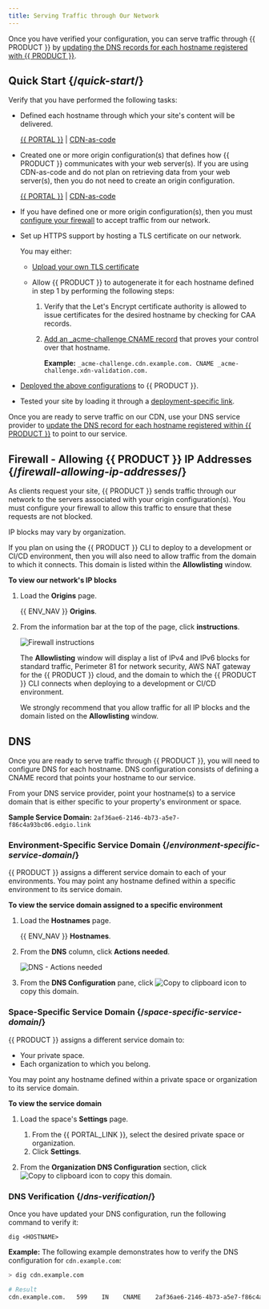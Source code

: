 ```yaml
---
title: Serving Traffic through Our Network
---
```


Once you have verified your configuration, you can serve traffic through {{ PRODUCT }} by [updating the DNS records for each hostname registered with {{ PRODUCT }}](#dns). 

## Quick Start {/*quick-start*/}

Verify that you have performed the following tasks:

-   Defined each hostname through which your site's content will be delivered. 

    [{{ PORTAL }}](/guides/basics/hostnames#add-modify-delete-hostname) | [CDN-as-code](/guides/performance/cdn_as_code/edgio_config#environments)

-   Created one or more origin configuration(s) that defines how {{ PRODUCT }} communicates with your web server(s). If you are using CDN-as-code and do not plan on retrieving data from your web server(s), then you do not need to create an origin configuration.

    [{{ PORTAL }}](/guides/basics/origins#add-an-origin-configuration) | [CDN-as-code](/guides/performance/cdn_as_code#defining-origins)

-   If you have defined one or more origin configuration(s), then you must [configure your firewall](#firewall-allowing-ip-addresses)  to accept traffic from our network.
-   Set up HTTPS support by hosting a TLS certificate on our network. 

    You may either:
    
    -   [Upload your own TLS certificate](/guides/security/tls_certificates#uploading-your-certificate)
    -   Allow {{ PRODUCT }} to autogenerate it for each hostname defined in step 1 by performing the following steps:

        1.  Verify that the Let's Encrypt certificate authority is allowed to issue certificates for the desired hostname by checking for CAA records.
        2.  [Add an _acme-challenge CNAME record](/guides/security/tls_certificates#domain-control-validation) that proves your control over that hostname. 

            **Example:** `_acme-challenge.cdn.example.com. CNAME _acme-challenge.xdn-validation.com.`

-   [Deployed the above configurations](/guides/basics/deployments) to {{ PRODUCT }}.
-   Tested your site by loading it through a [deployment-specific link](/guides/basics/deployments#deployment-specific-page).

Once you are ready to serve traffic on our CDN, use your DNS service provider to [update the DNS record for each hostname registered within {{ PRODUCT }}](#dns) to point to our service. 

## Firewall - Allowing {{ PRODUCT }} IP Addresses {/*firewall-allowing-ip-addresses*/}

As clients request your site, {{ PRODUCT }} sends traffic through our network to the servers associated with your origin configuration(s). You must configure your firewall to allow this traffic to ensure that these requests are not blocked.

<Callout type="important">

  IP blocks may vary by organization. 

</Callout>

<Callout type="info">

  If you plan on using the {{ PRODUCT }} CLI to deploy to a development or CI/CD environment, then you will also need to allow traffic from the domain to which it connects. This domain is listed within the **Allowlisting** window.

</Callout>

**To view our network's IP blocks**

1.  Load the **Origins** page.

    {{ ENV_NAV }} **Origins**. 

2.  From the information bar at the top of the page, click **instructions**.

    ![Firewall instructions](/images/v7/basics/origins-instructions.png)

    The **Allowlisting** window will display a list of IPv4 and IPv6 blocks for standard traffic, Perimeter 81 for network security, AWS NAT gateway for the {{ PRODUCT }} cloud, and the domain to which the {{ PRODUCT }} CLI connects when deploying to a development or CI/CD environment.

    <Callout type="important">

      We strongly recommend that you allow traffic for all IP blocks and the domain listed on the **Allowlisting** window.

    </Callout>

## DNS

Once you are ready to serve traffic through {{ PRODUCT }}, you will need to configure DNS for each hostname. DNS configuration consists of defining a CNAME record that points your hostname to our service. 

From your DNS service provider, point your hostname(s) to a service domain that is either specific to your property's environment or space.

**Sample Service Domain:** `2af36ae6-2146-4b73-a5e7-f86c4a93bc06.edgio.link`

### Environment-Specific Service Domain {/*environment-specific-service-domain*/}

{{ PRODUCT }} assigns a different service domain to each of your environments. You may point any hostname defined within a specific environment to its service domain. 

**To view the service domain assigned to a specific environment**

1.  Load the **Hostnames** page.

    {{ ENV_NAV }} **Hostnames**. 

2.  From the **DNS** column, click **Actions needed**.

    ![DNS - Actions needed](/images/v7/basics/hostnames-dns.png)

3.  From the **DNS Configuration** pane, click <Image inline src="/images/v7/icons/copy-to-clipboard.png" alt="Copy to clipboard icon" />  to copy this domain. 

### Space-Specific Service Domain {/*space-specific-service-domain*/}

{{ PRODUCT }} assigns a different service domain to:

-   Your private space.
-   Each organization to which you belong. 

You may point any hostname defined within a private space or organization to its service domain. 

**To view the service domain**

1.  Load the space's **Settings** page.

    1.  From the {{ PORTAL_LINK }}, select the desired private space or organization.
    2.  Click **Settings**.

2.  From the **Organization DNS Configuration** section, click <Image inline src="/images/v7/icons/copy-to-clipboard.png" alt="Copy to clipboard icon" />  to copy this domain. 

### DNS Verification {/*dns-verification*/}

Once you have updated your DNS configuration, run the following command to verify it:

`dig <HOSTNAME>`

**Example:** The following example demonstrates how to verify the DNS configuration for `cdn.example.com`:

```bash
> dig cdn.example.com

# Result
cdn.example.com.   599    IN    CNAME    2af36ae6-2146-4b73-a5e7-f86c4a93bc06.edgio.link
```
